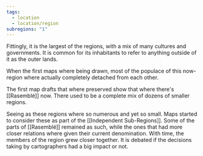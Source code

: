 ```yaml
---
tags:
  - location
  - location/region
subregions: "1"
---
```

Fittingly, it is the largest of the regions, with a mix of many cultures and governments. It is common for its inhabitants to refer to anything outside of it as the outer lands.

When the first maps where being drawn, most of the populace of this now-region where actually completely detached from each other.

The first map drafts that where preserved show that where there's [[Rasemblé]] now. There used to be a complete mix of dozens of smaller regions.

Seeing as these regions where so numerous and yet so small. Maps started to consider these as part of the [[Independent Sub-Regions]]. Some of the parts of [[Rasemblé]] remained as such, while the ones that had more closer relations where given their current denomination.
With time, the members of the region grew closer together. It is debated if the decisions taking by cartographers had a big impact or not.
